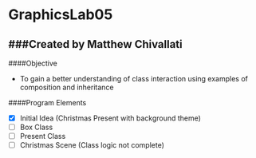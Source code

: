 GraphicsLab05
================================
###Created by Matthew Chivallati
--------------------------------

####Objective
- To gain a better understanding of class interaction using examples of composition and inheritance

####Program Elements
- [x] Initial Idea (Christmas Present with background theme)
- [ ] Box Class
- [ ] Present Class
- [ ] Christmas Scene (Class logic not complete)
